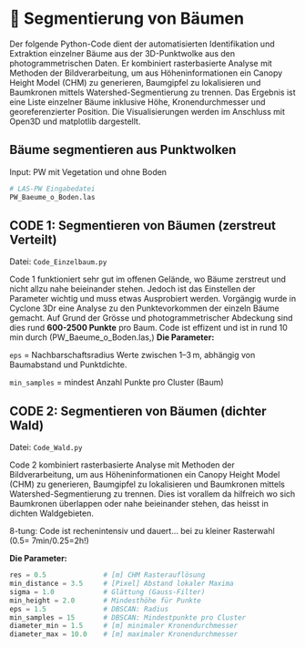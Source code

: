 # 📄 Segmentierung von Bäumen
Der folgende Python-Code dient der automatisierten Identifikation und Extraktion einzelner Bäume aus der 3D-Punktwolke aus den photogrammetrischen Daten. Er kombiniert rasterbasierte Analyse mit Methoden der Bildverarbeitung, um aus Höheninformationen ein Canopy Height Model (CHM) zu generieren, Baumgipfel zu lokalisieren und Baumkronen mittels Watershed-Segmentierung zu trennen. Das Ergebnis ist eine Liste einzelner Bäume inklusive Höhe, Kronendurchmesser und georeferenzierter Position. Die Visualisierungen werden im Anschluss mit Open3D und matplotlib dargestellt.

## Bäume segmentieren aus Punktwolken

Input: PW mit Vegetation und ohne Boden

````python
# LAS-PW Eingabedatei
PW_Baeume_o_Boden.las
````

## CODE 1:  Segmentieren von Bäumen (zerstreut Verteilt)
Datei: `Code_Einzelbaum.py`

Code 1 funktioniert sehr gut im offenen Gelände, wo Bäume zerstreut und nicht allzu nahe beieinander stehen. Jedoch ist das Einstellen der Parameter wichtig und muss etwas Ausprobiert werden. Vorgängig wurde in Cyclone 3Dr eine Analyse zu den Punktevorkommen der einzeln Bäume gemacht. Auf Grund der Grösse und photogrammetrischer Abdeckung sind dies rund **600-2500 Punkte** pro Baum.
Code ist effizent und ist in rund 10 min durch (PW_Baeume_o_Boden.las,)
**Die Parameter:**

`eps` = Nachbarschaftsradius Werte zwischen 1–3 m, abhängig von Baumabstand und Punktdichte.

`min_samples` = mindest Anzahl Punkte pro Cluster (Baum)


## CODE 2:  Segmentieren von Bäumen (dichter Wald)
Datei: `Code_Wald.py`

Code 2 kombiniert rasterbasierte Analyse mit Methoden der Bildverarbeitung, um aus Höheninformationen ein Canopy Height Model (CHM) zu generieren, Baumgipfel zu lokalisieren und Baumkronen mittels Watershed-Segmentierung zu trennen. Dies ist vorallem da hilfreich wo sich Baumkronen überlappen oder nahe beieinander stehen, das heisst in dichten Waldgebieten.

8-tung: Code ist rechenintensiv und dauert... bei zu kleiner Rasterwahl (0.5= 7min/0.25=2h!)

**Die Parameter:**
````Python
res = 0.5              # [m] CHM Rasterauflösung
min_distance = 3.5     # [Pixel] Abstand lokaler Maxima
sigma = 1.0            # Glättung (Gauss-Filter)
min_height = 2.0       # Mindesthöhe für Punkte
eps = 1.5              # DBSCAN: Radius
min_samples = 15       # DBSCAN: Mindestpunkte pro Cluster
diameter_min = 1.5     # [m] minimaler Kronendurchmesser
diameter_max = 10.0    # [m] maximaler Kronendurchmesser
````

